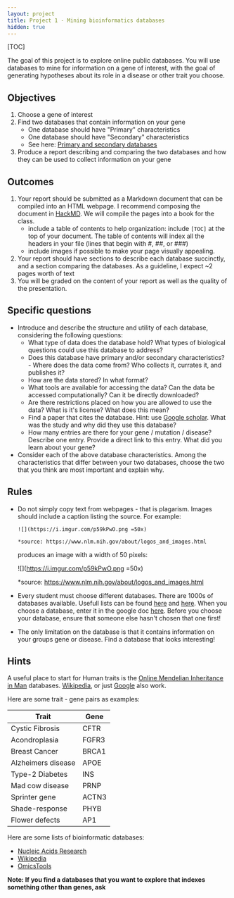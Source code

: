 ```yaml
---
layout: project
title: Project 1 - Mining bioinformatics databases
hidden: true
---
```

[TOC]

The goal of this project is to explore online public databases.
You will use databases to mine for information on a gene of interest, with the goal of generating hypotheses about its role in a disease or other trait you choose.

## Objectives
1. Choose a gene of interest 
2. Find two databases that contain information on your gene
	- One database should have "Primary" characteristics
	- One database should have "Secondary" characteristics
	- See here: [Primary and secondary databases](https://www.ebi.ac.uk/training/online/course/bioinformatics-terrified-2018/primary-and-secondary-databases)
3. Produce a report describing and comparing the two databases and how they can be used to collect information on your gene


## Outcomes
1. Your report should be submitted as a Markdown document that can be compiled into an HTML webpage. I recommend composing the document in [HackMD](https://hackmd.io/). We will compile the pages into a book for the class.
	- include a table of contents to help organization: include `[TOC]` at the top of your document. The table of contents will index all the headers in your file (lines that begin with #, ##, or ###)
	- include images if possible to make your page visually appealing.
2. Your report should have sections to describe each database succinctly, and a section comparing the databases. As a guideline, I expect ~2 pages worth of text
3. You will be graded on the content of your report as well as the quality of the presentation.

## Specific questions

- Introduce and describe the structure and utility of each database, considering the following questions:
	- What type of data does the database hold? What types of biological questions could use this database to address?
	- Does this database have primary and/or secondary characteristics? 	- Where does the data come from? Who collects it, currates it, and publishes it?
	- How are the data stored? In what format?
	- What tools are available for accessing the data? Can the data be accessed computationally? Can it be directly downloaded? 
	- Are there restrictions placed on how you are allowed to use the data? What is it's license? What does this mean?
	- Find a paper that cites the database. Hint: use [Google scholar](https://scholar.google.com/). What was the study and why did they use this database?
	- How many entries are there for your gene / mutation / disease? Describe one entry. Provide a direct link to this entry. What did you learn about your gene?
- Consider each of the above database characteristics. Among the characteristics that differ between your two databases, choose the two that you think are most important and explain why.

## Rules
- Do not simply copy text from webpages - that is plagarism. Images should include a caption listing the source.  For example: 

	```
	![](https://i.imgur.com/p59kPwO.png =50x)
	
    *source: https://www.nlm.nih.gov/about/logos_and_images.html 
    ```

	produces an image with a width of 50 pixels:

	![](https://i.imgur.com/p59kPwO.png =50x)

	*source: https://www.nlm.nih.gov/about/logos_and_images.html
- Every student must choose different databases. There are 1000s of databases available. Usefull lists
can be found [here](https://academic.oup.com/nar/article/45/D1/D1/2770636/The-24th-annual-Nucleic-Acids-Research-database) and [here](https://en.wikipedia.org/wiki/List_of_biological_databases#DNA_Databases). When you choose a database, enter it in the google doc [here](https://docs.google.com/spreadsheets/d/1xXXIRu793bdW8tQHkrdPnp79ikkt6zpC_YpE7ZqZeGg/edit?usp=sharing).
Before you choose your database, ensure that someone else hasn't chosen that one first!
- The only limitation on the database is that it contains information on your groups gene or disease. Find a database
that looks interesting!

## Hints

A useful place to start for Human traits is the [Online Mendelian Inheritance in Man](https://www.omim.org) databases. [Wikipedia](https://www.wikipedia.org/), or just [Google](https://www.google.com) also work.

Here are some trait - gene pairs as examples:

| Trait              | Gene  |
|--------------------|-------|
| Cystic Fibrosis    | CFTR  |
| Acondroplasia      | FGFR3 |
| Breast Cancer      | BRCA1 |
| Alzheimers disease | APOE  |
| Type-2 Diabetes    | INS   |
| Mad cow disease    | PRNP  |
| Sprinter gene      | ACTN3 |
| Shade-response     | PHYB  |
| Flower defects     | AP1   |

Here are some lists of bioinformatic databases:

- [Nucleic Acids Research](https://academic.oup.com/nar/article/45/D1/D1/2770636)
- [Wikipedia](https://en.wikipedia.org/wiki/List_of_biological_databases#DNA_Databases)
- [OmicsTools](https://omictools.com/)


**Note: If you find a databases that you want to explore that indexes something other than genes, ask**
